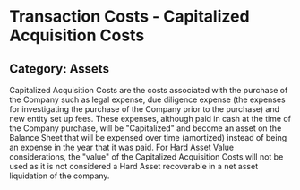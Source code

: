 # Transaction Costs - Capitalized Acquisition Costs
## Category: Assets
Capitalized Acquisition Costs are the costs associated with the purchase of the Company such as legal expense, due diligence expense (the expenses for investigating the purchase of the Company prior to the purchase) and new entity set up fees. These expenses, although paid in cash at the time of the Company purchase, will be "Capitalized" and become an asset on the Balance Sheet that will be expensed over time (amortized) instead of being an expense in the year that it was paid.
For Hard Asset Value considerations, the "value" of the Capitalized Acquisition Costs will not be used as it is not considered a Hard Asset recoverable in a net asset liquidation of the company.
